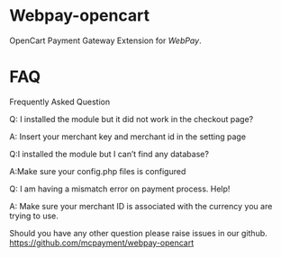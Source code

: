 Webpay-opencart
===============

OpenCart Payment Gateway Extension for _WebPay_.

FAQ
===

Frequently Asked Question

Q: I installed the module but it did not work in the checkout page?

A: Insert your merchant key and merchant id in the setting page

Q:I installed the module but I can’t find any database?

A:Make sure your config.php files is configured

Q: I am having a mismatch error on payment process. Help!

A: Make sure your merchant ID is associated with the currency you are trying to use.

Should you have any other question please raise issues in our github.
https://github.com/mcpayment/webpay-opencart

